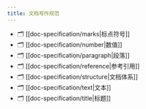 ```yaml
---
title: 文档写作规范
---
```


- 🗂️ [[doc-specification/marks|标点符号]]
- 🗂️ [[doc-specification/number|数值]]
- 🗂️ [[doc-specification/paragraph|段落]]
- 🗂️ [[doc-specification/reference|参考引用]]
- 🗂️ [[doc-specification/structure|文档体系]]
- 🗂️ [[doc-specification/text|文本]]
- 🗂️ [[doc-specification/title|标题]]